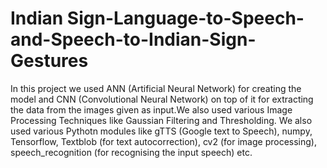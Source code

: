 # Indian Sign-Language-to-Speech-and-Speech-to-Indian-Sign-Gestures
In this project we used ANN (Artificial Neural Network) for creating the model and CNN (Convolutional Neural Network) on top of it for extracting the data from the images given as input.We also used various Image Processing Techniques like Gaussian Filtering and Thresholding. We also used various Pythotn modules like gTTS (Google text to Speech), numpy, Tensorflow, Textblob (for text autocorrection), cv2 (for image processing), speech_recognition (for recognising the input speech) etc.
